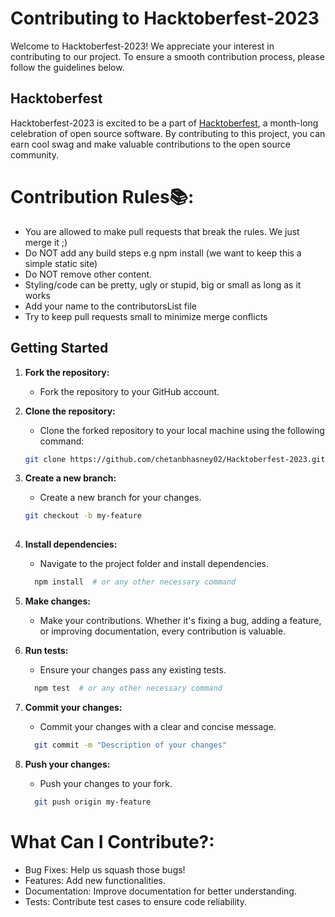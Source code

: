 
# Contributing to Hacktoberfest-2023

Welcome to Hacktoberfest-2023! We appreciate your interest in contributing to our project. To ensure a smooth contribution process, please follow the guidelines below.

## Hacktoberfest

Hacktoberfest-2023 is excited to be a part of [Hacktoberfest](https://hacktoberfest.digitalocean.com/), a month-long celebration of open source software. By contributing to this project, you can earn cool swag and make valuable contributions to the open source community.

# Contribution Rules📚:

- You are allowed to make pull requests that break the rules. We just merge it ;)
- Do NOT add any build steps e.g npm install (we want to keep this a simple static site)
- Do NOT remove other content.
- Styling/code can be pretty, ugly or stupid, big or small as long as it works
- Add your name to the contributorsList file
- Try to keep pull requests small to minimize merge conflicts

## Getting Started

1. **Fork the repository:**
   - Fork the repository to your GitHub account.

2. **Clone the repository:**
   - Clone the forked repository to your local machine using the following command:

   ```bash
   git clone https://github.com/chetanbhasney02/Hacktoberfest-2023.git  

3. **Create a new branch:**
   - Create a new branch for your changes.
  
   ```bash
   git checkout -b my-feature
     

4. **Install dependencies:**
   - Navigate to the project folder and install dependencies.
  
   ```bash
     npm install  # or any other necessary command

5. **Make changes:**
   - Make your contributions. Whether it's fixing a bug, adding a feature, or improving documentation, every contribution is valuable.
  
 
6. **Run tests:**
   - Ensure your changes pass any existing tests.
  
   ```bash
     npm test  # or any other necessary command

7. **Commit your changes:**
   - Commit your changes with a clear and concise message.
  
   ```bash
     git commit -m "Description of your changes"


8. **Push your changes:**
   - Push your changes to your fork.
  
   ```bash
     git push origin my-feature


# What Can I Contribute?:

- Bug Fixes: Help us squash those bugs!
- Features: Add new functionalities.
- Documentation: Improve documentation for better understanding.
- Tests: Contribute test cases to ensure code reliability.


